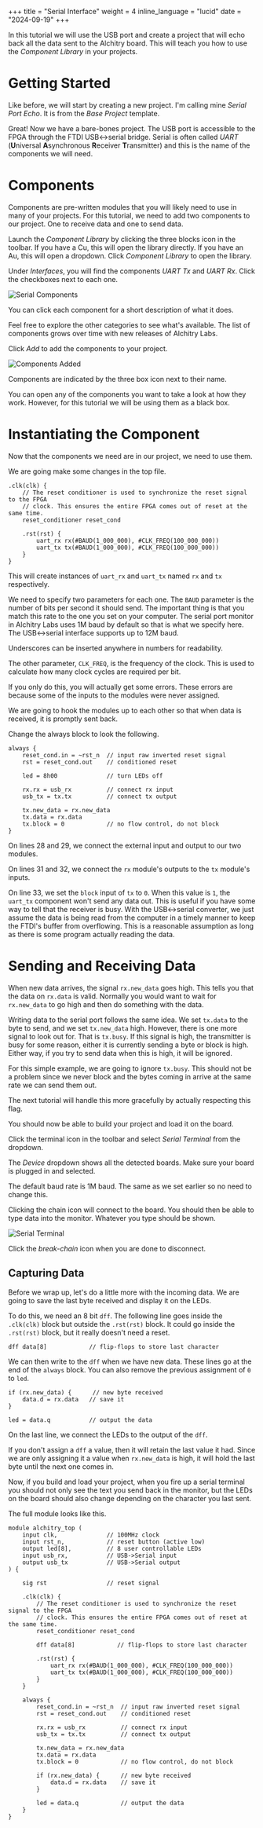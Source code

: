 +++
title = "Serial Interface"
weight = 4
inline_language = "lucid"
date = "2024-09-19"
+++

In this tutorial we will use the USB port and create a project that will echo back all the data sent to the Alchitry board.
This will teach you how to use the _Component Library_ in your projects.

<!-- more -->

# Getting Started

Like before, we will start by creating a new project. 
I'm calling mine _Serial Port Echo_. 
It is from the _Base Project_ template.

Great! 
Now we have a bare-bones project.
The USB port is accessible to the FPGA through the FTDI USB<->serial bridge. 
Serial is often called _UART_ (**U**niversal **A**synchronous **R**eceiver **T**ransmitter) and this is the name of the components we will need.

# Components

Components are pre-written modules that you will likely need to use in many of your projects. 
For this tutorial, we need to add two components to our project. 
One to receive data and one to send data.

Launch the _Component Library_ by clicking the three blocks icon in the toolbar.
If you have a Cu, this will open the library directly.
If you have an Au, this will open a dropdown. Click _Component Library_ to open the library.

Under _Interfaces_, you will find the components _UART Tx_ and _UART Rx_. Click the checkboxes next to each one.

![Serial Components](https://cdn.alchitry.com/tutorials/serial-interface/serial-components.png)

You can click each component for a short description of what it does. 

Feel free to explore the other categories to see what's available. 
The list of components grows over time with new releases of Alchitry Labs.

Click _Add_ to add the components to your project.

![Components Added](https://cdn.alchitry.com/tutorials/serial-interface/components-added.png)

Components are indicated by the three box icon next to their name.

You can open any of the components you want to take a look at how they work.
However, for this tutorial we will be using them as a black box.

# Instantiating the Component

Now that the components we need are in our project, we need to use them.

We are going make some changes in the top file.

```lucid,linenos,linenostart=11
.clk(clk) {
    // The reset conditioner is used to synchronize the reset signal to the FPGA
    // clock. This ensures the entire FPGA comes out of reset at the same time.
    reset_conditioner reset_cond
    
    .rst(rst) {
        uart_rx rx(#BAUD(1_000_000), #CLK_FREQ(100_000_000))
        uart_tx tx(#BAUD(1_000_000), #CLK_FREQ(100_000_000))
    }
}
```

This will create instances of `uart_rx` and `uart_tx` named `rx` and `tx` respectively.

We need to specify two parameters for each one. 
The `BAUD` parameter is the number of bits per second it should send. 
The important thing is that you match this rate to the one you set on your computer. 
The serial port monitor in Alchitry Labs uses 1M baud by default so that is what we specify here.
The USB<->serial interface supports up to 12M baud.

Underscores can be inserted anywhere in numbers for readability.

The other parameter, `CLK_FREQ`, is the frequency of the clock. 
This is used to calculate how many clock cycles are required per bit.

If you only do this, you will actually get some errors. 
These errors are because some of the inputs to the modules were never assigned.

We are going to hook the modules up to each other so that when data is received, it is promptly sent back.

Change the always block to look the following.

```lucid,linenos,linenostart=22
always {
    reset_cond.in = ~rst_n  // input raw inverted reset signal
    rst = reset_cond.out    // conditioned reset

    led = 8h00              // turn LEDs off
    
    rx.rx = usb_rx          // connect rx input
    usb_tx = tx.tx          // connect tx output

    tx.new_data = rx.new_data
    tx.data = rx.data
    tx.block = 0            // no flow control, do not block
}
```

On lines 28 and 29, we connect the external input and output to our two modules. 

On lines 31 and 32, we connect the `rx` module's outputs to the `tx` module's inputs. 

On line 33, we set the `block` input of `tx` to `0`. 
When this value is `1`, the `uart_tx` component won't send any data out. 
This is useful if you have some way to tell that the receiver is busy. 
With the USB<->serial converter, we just assume the data is being read from the computer in a timely manner to keep the FTDI's buffer from overflowing. 
This is a reasonable assumption as long as there is some program actually reading the data.

# Sending and Receiving Data

When new data arrives, the signal `rx.new_data` goes high. 
This tells you that the data on `rx.data` is valid. 
Normally you would want to wait for `rx.new_data` to go high and then do something with the data.

Writing data to the serial port follows the same idea. 
We set `tx.data` to the byte to send, and we set `tx.new_data` high. 
However, there is one more signal to look out for. 
That is `tx.busy`. 
If this signal is high, the transmitter is busy for some reason, either it is currently sending a byte or block is high. 
Either way, if you try to send data when this is high, it will be ignored.

For this simple example, we are going to ignore `tx.busy`. 
This should not be a problem since we never block and the bytes coming in arrive at the same rate we can send them out.

The next tutorial will handle this more gracefully by actually respecting this flag. 

You should now be able to build your project and load it on the board. 

Click the terminal icon in the toolbar and select _Serial Terminal_ from the dropdown.

The _Device_ dropdown shows all the detected boards.
Make sure your board is plugged in and selected.


The default baud rate is 1M baud.
The same as we set earlier so no need to change this.

Clicking the chain icon will connect to the board.
You should then be able to type data into the monitor. 
Whatever you type should be shown.

![Serial Terminal](https://cdn.alchitry.com/tutorials/serial-interface/serial-terminal.png)

Click the _break-chain_ icon when you are done to disconnect.

## Capturing Data

Before we wrap up, let's do a little more with the incoming data. 
We are going to save the last byte received and display it on the LEDs.

To do this, we need an 8 bit `dff`. 
The following line goes inside the `.clk(clk)` block but outside the `.rst(rst)` block. 
It could go inside the `.rst(rst)` block, but it really doesn't need a reset.

```lucid,linenos,linenostart=16
dff data[8]            // flip-flops to store last character
```

We can then write to the `dff` when we have new data. 
These lines go at the end of the `always` block. 
You can also remove the previous assignment of `0` to `led`.

```lucid,linenos,linenostart=35
if (rx.new_data) {      // new byte received
    data.d = rx.data   // save it
}

led = data.q           // output the data
```

On the last line, we connect the LEDs to the output of the `dff`.

If you don't assign a `dff` a value, then it will retain the last value it had.
Since we are only assigning it a value when `rx.new_data` is high, it will hold the last byte until the next one comes in.

Now, if you build and load your project, when you fire up a serial terminal you should not only see the text you send back in the monitor, but the LEDs on the board should also change depending on the character you last sent.

The full module looks like this.

```lucid
module alchitry_top (
    input clk,              // 100MHz clock
    input rst_n,            // reset button (active low)
    output led[8],          // 8 user controllable LEDs
    input usb_rx,           // USB->Serial input
    output usb_tx           // USB->Serial output
) {

    sig rst                 // reset signal

    .clk(clk) {
        // The reset conditioner is used to synchronize the reset signal to the FPGA
        // clock. This ensures the entire FPGA comes out of reset at the same time.
        reset_conditioner reset_cond
        
        dff data[8]            // flip-flops to store last character
        
        .rst(rst) {
            uart_rx rx(#BAUD(1_000_000), #CLK_FREQ(100_000_000))
            uart_tx tx(#BAUD(1_000_000), #CLK_FREQ(100_000_000))
        }
    }

    always {
        reset_cond.in = ~rst_n  // input raw inverted reset signal
        rst = reset_cond.out    // conditioned reset
        
        rx.rx = usb_rx          // connect rx input
        usb_tx = tx.tx          // connect tx output

        tx.new_data = rx.new_data
        tx.data = rx.data
        tx.block = 0            // no flow control, do not block
        
        if (rx.new_data) {      // new byte received
            data.d = rx.data    // save it
        }
        
        led = data.q            // output the data
    }
}
```